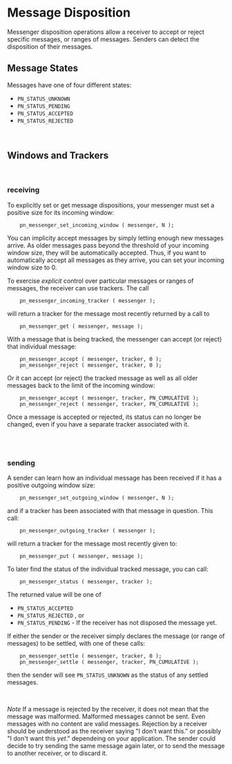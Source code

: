 Message Disposition
===============================


Messenger disposition operations allow a receiver to accept or
reject specific messages, or ranges of messages.  Senders can
detect the disposition of their messages.


Message States
---------------------------

Messages have one of four different states:
  * `PN_STATUS_UNKNOWN`
  * `PN_STATUS_PENDING`
  * `PN_STATUS_ACCEPTED`
  * `PN_STATUS_REJECTED`

<br/>


Windows and Trackers
----------------------------

<br/>


### receiving ###

To explicitly set or get message dispositions, your messenger
must set a positive size for its incoming window:

        pn_messenger_set_incoming_window ( messenger, N );

You can implicity accept messages by simply letting enough
new messages arrive.  As older messages pass beyond the threshold
of your incoming window size, they will be automatically
accepted.  Thus, if you want to automatically accept all
messages as they arrive, you can set your incoming window
size to 0.

To exercise _explicit_ control over particular messages or ranges
of messages, the receiver can use trackers. The call

        pn_messenger_incoming_tracker ( messenger );

will return a tracker for the message most recently returned
by a call to

        pn_messenger_get ( messenger, message );
With a message that is being tracked, the messenger can accept
(or reject) that individual message:

        pn_messenger_accept ( messenger, tracker, 0 );
        pn_messenger_reject ( messenger, tracker, 0 );

Or it can accept (or reject) the tracked message as well as all older
messages back to the limit of the incoming window:

        pn_messenger_accept ( messenger, tracker, PN_CUMULATIVE );
        pn_messenger_reject ( messenger, tracker, PN_CUMULATIVE );

Once a message is accepted or rejected, its status can no longer
be changed, even if you have a separate tracker associated with it.


<br/>
<br/>


### sending ###

A sender can learn how an individual message has been received
if it has a positive outgoing window size:

        pn_messenger_set_outgoing_window ( messenger, N );

and if a tracker has been associated with that message in question.
This call:

        pn_messenger_outgoing_tracker ( messenger );

will return a tracker for the message most recently given to:

        pn_messenger_put ( messenger, message );

To later find the status of the individual tracked message, you can call:

        pn_messenger_status ( messenger, tracker );

The returned value will be one of

* `PN_STATUS_ACCEPTED`
* `PN_STATUS_REJECTED` , or
* `PN_STATUS_PENDING` - If the receiver has not disposed the message yet.


If either the sender or the receiver simply declares the message (or range of messages) to
be settled, with one of these calls:

        pn_messenger_settle ( messenger, tracker, 0 );
        pn_messenger_settle ( messenger, tracker, PN_CUMULATIVE );

then the sender will see `PN_STATUS_UNKNOWN` as the status of any
settled messages.

<br/>

_Note_
If a message is rejected by the receiver, it does not mean that
the message was malformed.  Malformed messages cannot be sent.
Even messages with no content are valid messages.
Rejection by a receiver should be understood as the receiver
saying "I don't want this." or possibly  "I don't want this _yet_."
dependeing on your application.
The sender could decide to try sending the same message again later,
or to send the message to another receiver, or to discard it.



